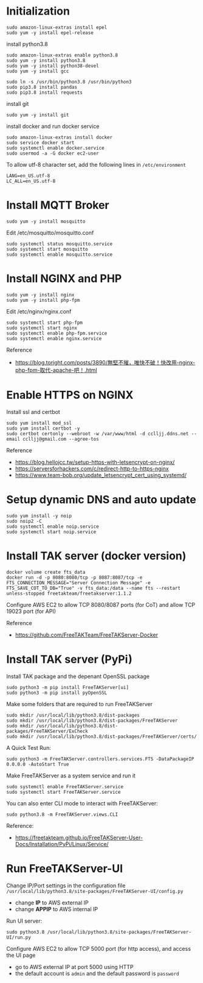 # Initialization

```
sudo amazon-linux-extras install epel
sudo yum -y install epel-release
```

install python3.8

```
sudo amazon-linux-extras enable python3.8
sudo yum -y install python3.8
sudo yum -y install python38-devel
sudo yum -y install gcc

sudo ln -s /usr/bin/python3.8 /usr/bin/python3
sudo pip3.8 install pandas
sudo pip3.8 install requests
```

install git

```
sudo yum -y install git
```

install docker and run docker service

```
sudo amazon-linux-extras install docker
sudo service docker start
sudo systemctl enable docker.service
sudo usermod -a -G docker ec2-user
```

To allow utf-8 character set, add the following lines in `/etc/environment`

```
LANG=en_US.utf-8
LC_ALL=en_US.utf-8
```

# Install MQTT Broker

```
sudo yum -y install mosquitto
```

Edit /etc/mosquitto/mosquitto.conf

```
sudo systemctl status mosquitto.service
sudo systemctl start mosquitto
sudo systemctl enable mosquitto.service
```


# Install NGINX and PHP

```
sudo yum -y install nginx
sudo yum -y install php-fpm
```

Edit /etc/nginx/nginx.conf

```
sudo systemctl start php-fpm
sudo systemctl start nginx
sudo systemctl enable php-fpm.service
sudo systemctl enable nginx.service
```

Reference
- https://blog.toright.com/posts/3890/無堅不摧，唯快不破！快改用-nginx-php-fpm-取代-apache-吧！.html

# Enable HTTPS on NGINX

Install ssl and certbot

```
sudo yum install mod_ssl
sudo yum install certbot -y
sudo certbot certonly --webroot -w /var/www/html -d cclljj.ddns.net --email cclljj@gmail.com --agree-tos
```

Reference
- https://blog.hellojcc.tw/setup-https-with-letsencrypt-on-nginx/
- https://serversforhackers.com/c/redirect-http-to-https-nginx
- https://www.team-bob.org/update_letsencrypt_cert_using_systemd/

# Setup dynamic DNS and auto update

```
sudo yum install -y noip
sudo noip2 -C
sudo systemctl enable noip.service
sudo systemctl start noip.service
```

# Install TAK server (docker version)

```
docker volume create fts_data
docker run -d -p 8080:8080/tcp -p 8087:8087/tcp -e FTS_CONNECTION_MESSAGE="Server Connection Message" -e FTS_SAVE_COT_TO_DB="True" -v fts_data:/data --name fts --restart unless-stopped freetakteam/freetakserver:1.1.2
```

Configure AWS EC2 to allow TCP 8080/8087 ports (for CoT) and allow TCP 19023 port (for API)

Reference
- https://github.com/FreeTAKTeam/FreeTAKServer-Docker

# Install TAK server (PyPi)

Install TAK package and the depenant OpenSSL package

```
sudo python3 -m pip install FreeTAKServer[ui]
sudo python3 -m pip install pyOpenSSL
```

Make some folders that are required to run FreeTAKServer

```
sudo mkdir /usr/local/lib/python3.8/dist-packages
sudo mkdir /usr/local/lib/python3.8/dist-packages/FreeTAKServer
sudo mkdir /usr/local/lib/python3.8/dist-packages/FreeTAKServer/ExCheck
sudo mkdir /usr/local/lib/python3.8/dist-packages/FreeTAKServer/certs/
```

A Quick Test Run:

```
sudo python3 -m FreeTAKServer.controllers.services.FTS -DataPackageIP 0.0.0.0 -AutoStart True
```

Make FreeTAKServer as a system service and run it

```
sudo systemctl enable FreeTAKServer.service
sudo systemctl start FreeTAKServer.service
```

You can also enter CLI mode to interact with FreeTAKServer:
```
sudo python3.8 -m FreeTAKServer.views.CLI
```

Reference:
- https://freetakteam.github.io/FreeTAKServer-User-Docs/Installation/PyPi/Linux/Service/

# Run FreeTAKServer-UI

Change IP/Port settings in the configuration file `/usr/local/lib/python3.8/site-packages/FreeTAKServer-UI/config.py`

- change **IP** to AWS external IP
- change **APPIP** to AWS internal IP

Run UI server:
```
sudo python3.8 /usr/local/lib/python3.8/site-packages/FreeTAKServer-UI/run.py
```

Configure AWS EC2 to allow TCP 5000 port (for http access), and access the UI page
- go to AWS external IP at port 5000 using HTTP
- the default account is `admin` and the default password is `password`

